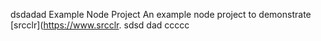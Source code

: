 dsdadad Example Node Project
An example node project to demonstrate [srcclr](https://www.srcclr.
sdsd
dad
ccccc
